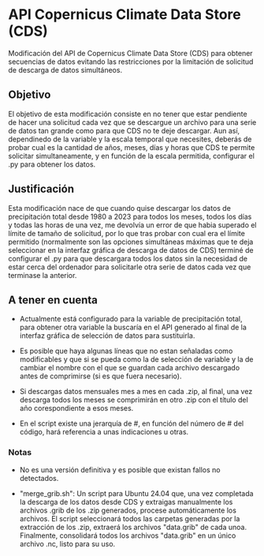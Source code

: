 # API Copernicus Climate Data Store (CDS)
Modificación del API de Copernicus Climate Data Store (CDS) para obtener secuencias de datos evitando las restricciones por la limitación de solicitud de descarga de datos simultáneos.

## Objetivo
El objetivo de esta modificación consiste en no tener que estar pendiente de hacer una solicitud cada vez que se descargue un archivo para una serie de datos tan grande como para que CDS no te deje descargar.
Aun así, dependinedo de la variable y la escala temporal que necesites, deberás de probar cual es la cantidad de años, meses, días y horas que CDS te permite solicitar simultaneamente, y en función de la escala permitida, configurar el .py para obtener los datos.

## Justificación
Esta modificación nace de que cuando quise descargar los datos de precipitación total desde 1980 a 2023 para todos los meses, todos los días y todas las horas de una vez, me devolvía un error de que habia superado el límite de tamaño de solicitud, por lo que tras probar con cual era el límite permitido (normalmente son las opciones simultáneas máximas que te deja seleccionar en la interfaz gráfica de descarga de datos de CDS) terminé de configurar el .py para que descargara todos los datos sin la necesidad de estar cerca del ordenador para solicitarle otra serie de datos cada vez que terminase la anterior. 

## A tener en cuenta
- Actualmente está configurado para la variable de precipitación total, para obtener otra variable la buscaría en el API generado al final de la interfaz gráfica de selección de datos para sustituirla.

- Es posible que haya algunas líneas que no estan señaladas como modificables y que si se pueda como la de selección de variable y la de cambiar el nombre con el que se guardan cada archivo descargado antes de comprimirse (si es que fuera necesario).

- Si descargas datos mensuales mes a mes en cada .zip, al final, una vez descarga todos los meses se comprimirán en otro .zip con el título del año corespondiente a esos meses.

- En el script existe una jerarquía de #, en función del número de # del código, hará referencia a unas indicaciones u otras.

### Notas
-    No es una versión definitiva y es posible que existan fallos no detectados.

-    "merge_grib.sh": Un script para Ubuntu 24.04 que, una vez completada la descarga de los datos desde CDS y extraigas manualmente los archivos .grib de los .zip generados, procese automáticamente los archivos. El script seleccionará todos las carpetas generadas por la extracción de los .zip, extraerá los archivos "data.grib" de cada unoa. Finalmente, consolidará todos los archivos "data.grib" en un único archivo .nc, listo para su uso.
